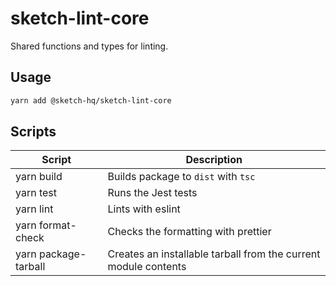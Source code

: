 # sketch-lint-core

Shared functions and types for linting.

## Usage

```sh
yarn add @sketch-hq/sketch-lint-core
```

## Scripts

| Script               | Description                                                     |
| -------------------- | --------------------------------------------------------------- |
| yarn build           | Builds package to `dist` with `tsc`                             |
| yarn test            | Runs the Jest tests                                             |
| yarn lint            | Lints with eslint                                               |
| yarn format-check    | Checks the formatting with prettier                             |
| yarn package-tarball | Creates an installable tarball from the current module contents |
